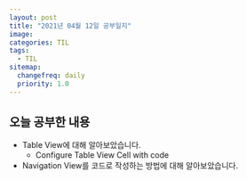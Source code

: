 ```yaml
---
layout: post
title: "2021년 04월 12일 공부일지"
image:
categories: TIL
tags: 
  - TIL
sitemap:
  changefreq: daily
  priority: 1.0
---
```


## 오늘 공부한 내용

- Table View에 대해 알아보았습니다.
  - Configure Table View Cell with code
- Navigation View를 코드로 작성하는 방법에 대해 알아보았습니다.

